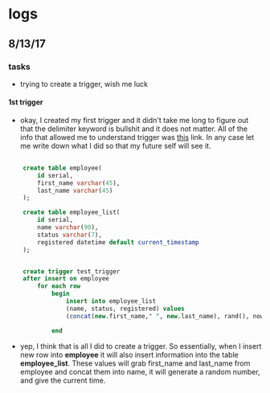 # logs


## 8/13/17

### tasks
- trying to create a trigger, wish me luck

#### 1st trigger
- okay, I created my first trigger and it didn't take me long to figure out 
that the delimiter keyword is bullshit and it does not matter. All of the info
that allowed me to understand trigger was [this](http://www.mysqltutorial.org/create-the-first-trigger-in-mysql.aspx) link. In any case let me write down
what I did so that my future self will see it.
```sql
	
	create table employee(
		id serial,
		first_name varchar(45),
		last_name varchar(45)
	);

	create table employee_list(
		id serial,
		name varchar(90),
		status varchar(7),
		registered datetime default current_timestamp
	);


	create trigger test_trigger
	after insert on employee
		for each row
			begin
				insert into employee_list 
				(name, status, registered) values
				(concat(new.first_name," ", new.last_name), rand(), now());

			end

```
- yep, I think that is all I did to create a trigger. So essentially, when I insert new 
row into **employee** it will also insert information into the table **employee_list**.
These values will grab first_name and last_name from employee and concat them into name,
it will generate a random number, and give the current time.